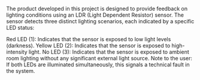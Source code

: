 The product developed in this project is designed to provide feedback on lighting conditions using an LDR (Light Dependent Resistor) sensor.
The sensor detects three distinct lighting scenarios, each indicated by a specific LED status:

Red LED (1): Indicates that the sensor is exposed to low light levels (darkness).
Yellow LED (2): Indicates that the sensor is exposed to high-intensity light.
No LED (3): Indicates that the sensor is exposed to ambient room lighting without any significant external light source.
Note to the user: If both LEDs are illuminated simultaneously, this signals a technical fault in the system.
